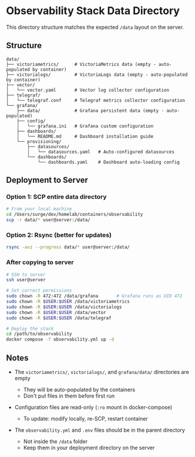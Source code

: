# Observability Stack Data Directory

This directory structure matches the expected `/data` layout on the server.

## Structure

```
data/
├── victoriametrics/      # VictoriaMetrics data (empty - auto-populated by container)
├── victorialogs/         # VictoriaLogs data (empty - auto-populated by container)
├── vector/
│   └── vector.yaml       # Vector log collector configuration
├── telegraf/
│   └── telegraf.conf     # Telegraf metrics collector configuration
└── grafana/
    ├── data/             # Grafana persistent data (empty - auto-populated)
    ├── config/
    │   └── grafana.ini   # Grafana custom configuration
    ├── dashboards/
    │   └── README.md     # Dashboard installation guide
    └── provisioning/
        ├── datasources/
        │   └── datasources.yaml   # Auto-configured datasources
        └── dashboards/
            └── dashboards.yaml    # Dashboard auto-loading config
```

## Deployment to Server

### Option 1: SCP entire data directory
```bash
# From your local machine
cd /Users/surge/dev/homelab/containers/observability
scp -r data/* user@server:/data/
```

### Option 2: Rsync (better for updates)
```bash
rsync -avz --progress data/* user@server:/data/
```

### After copying to server

```bash
# SSH to server
ssh user@server

# Set correct permissions
sudo chown -R 472:472 /data/grafana       # Grafana runs as UID 472
sudo chown -R $USER:$USER /data/victoriametrics
sudo chown -R $USER:$USER /data/victorialogs
sudo chown -R $USER:$USER /data/vector
sudo chown -R $USER:$USER /data/telegraf

# Deploy the stack
cd /path/to/observability
docker compose -f observability.yml up -d
```

## Notes

- The `victoriametrics/`, `victorialogs/`, and `grafana/data/` directories are empty
  - They will be auto-populated by the containers
  - Don't put files in them before first run

- Configuration files are read-only (`:ro` mount in docker-compose)
  - To update: modify locally, re-SCP, restart container

- The `observability.yml` and `.env` files should be in the parent directory
  - Not inside the `/data` folder
  - Keep them in your deployment directory on the server
